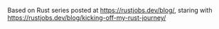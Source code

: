 Based on Rust series posted at https://rustjobs.dev/blog/, staring with https://rustjobs.dev/blog/kicking-off-my-rust-journey/